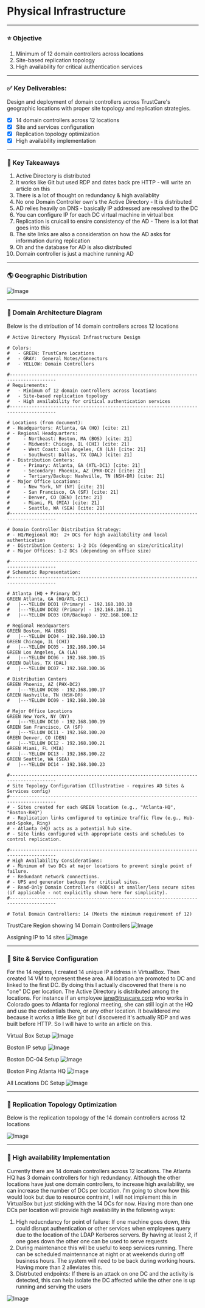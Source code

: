 # Physical Infrastructure

---
### ⭐️ Objective 
1. Minimum of 12 domain controllers across locations
2. Site-based replication topology
3. High availability for critical authentication services

---
### ✅ Key Deliverables:
Design and deployment of domain controllers across TrustCare's geographic locations with proper site topology and replication strategies.
- [x] 14 domain controllers across 12 locations
- [x] Site and services configuration
- [x] Replication topology optimization
- [x] High availability implementation

---
### 🧠 Key Takeaways 
1. Active Directory is distributed 
2. It works like Git but used RDP and dates back pre HTTP - will write an article on this
3. There is a lot of thought on redundancy & high availablity
4. No one Domain Controller own's the Active Directory - It is distributed
5. AD relies heavily on DNS - basically IP addressed are resolved to the DC
6. You can configure IP for each DC virtual machine in virtual box
7. Replication is cruicail to ensire consistency of the AD - There is a lot that goes into this
8. The site links are also a consideration on how the AD asks for information during replication 
9. Oh and the database for AD is also distributed 
10. Domain controller is just a machine running AD

---
### 🌎 Geographic Distribution

![Image](screenshots/trustcare-geo-distr.png)

---
### 🏢 Domain Architecture Diagram
Below is the distribution of 14 domain controllers across 12 locations 
```
# Active Directory Physical Infrastructure Design

# Colors:
#   - GREEN: TrustCare Locations
#   - GRAY:  General Notes/Connectors
#   - YELLOW: Domain Controllers

#---------------------------------------------------------------------------------------
# Requirements:
#   - Minimum of 12 domain controllers across locations
#   - Site-based replication topology
#   - High availability for critical authentication services
#---------------------------------------------------------------------------------------

# Locations (from document):
# - Headquarters: Atlanta, GA (HQ) [cite: 21]
# - Regional Headquarters:
#     - Northeast: Boston, MA (BOS) [cite: 21]
#     - Midwest: Chicago, IL (CHI) [cite: 21]
#     - West Coast: Los Angeles, CA (LA) [cite: 21]
#     - Southwest: Dallas, TX (DAL) [cite: 21]
# - Distribution Centers:
#     - Primary: Atlanta, GA (ATL-DC1) [cite: 21]
#     - Secondary: Phoenix, AZ (PHX-DC2) [cite: 21]
#     - Tertiary/Backup: Nashville, TN (NSH-DR) [cite: 21]
# - Major Office Locations:
#     - New York, NY (NY) [cite: 21]
#     - San Francisco, CA (SF) [cite: 21]
#     - Denver, CO (DEN) [cite: 21]
#     - Miami, FL (MIA) [cite: 21]
#     - Seattle, WA (SEA) [cite: 21]
#---------------------------------------------------------------------------------------

# Domain Controller Distribution Strategy:
# - HQ/Regional HQ:  2+ DCs for high availability and local authentication
# - Distribution Centers: 1-2 DCs (depending on size/criticality)
# - Major Offices: 1-2 DCs (depending on office size)

#---------------------------------------------------------------------------------------
# Schematic Representation:
#---------------------------------------------------------------------------------------

# Atlanta (HQ + Primary DC)
GREEN Atlanta, GA (HQ/ATL-DC1)
#   |---YELLOW DC01 (Primary) - 192.168.100.10
#   |---YELLOW DC02 (Primary) - 192.168.100.11
#   |---YELLOW DC03 (DR/Backup) - 192.168.100.12

# Regional Headquarters
GREEN Boston, MA (BOS)
#   |---YELLOW DC04 - 192.168.100.13
GREEN Chicago, IL (CHI)
#   |---YELLOW DC05 - 192.168.100.14
GREEN Los Angeles, CA (LA)
#   |---YELLOW DC06 - 192.168.100.15
GREEN Dallas, TX (DAL)
#   |---YELLOW DC07 - 192.168.100.16

# Distribution Centers
GREEN Phoenix, AZ (PHX-DC2)
#   |---YELLOW DC08 - 192.168.100.17
GREEN Nashville, TN (NSH-DR)
#   |---YELLOW DC09 - 192.168.100.18

# Major Office Locations
GREEN New York, NY (NY)
#   |---YELLOW DC10 - 192.168.100.19
GREEN San Francisco, CA (SF)
#   |---YELLOW DC11 - 192.168.100.20
GREEN Denver, CO (DEN)
#   |---YELLOW DC12 - 192.168.100.21
GREEN Miami, FL (MIA)
#   |---YELLOW DC13 - 192.168.100.22
GREEN Seattle, WA (SEA)
#   |---YELLOW DC14 - 192.168.100.23

#---------------------------------------------------------------------------------------
# Site Topology Configuration (Illustrative - requires AD Sites & Services config)
#---------------------------------------------------------------------------------------
# - Sites created for each GREEN location (e.g., "Atlanta-HQ", "Boston-RHQ")
# - Replication links configured to optimize traffic flow (e.g., Hub-and-Spoke, Ring)
# - Atlanta (HQ) acts as a potential hub site.
# - Site links configured with appropriate costs and schedules to control replication.

#---------------------------------------------------------------------------------------
# High Availability Considerations:
# - Minimum of two DCs at major locations to prevent single point of failure.
# - Redundant network connections.
# - UPS and generator backups for critical sites.
# - Read-Only Domain Controllers (RODCs) at smaller/less secure sites (if applicable - not explicitly shown here for simplicity).
#---------------------------------------------------------------------------------------

# Total Domain Controllers: 14 (Meets the minimum requirement of 12)
```
TrustCare Region showing 14 Domain Controllers 
![Image](screenshots/sites-and-service-config.png)

Assigning IP to 14 sites
![Image](screenshots/sites-ip-assignment.png)

---
### 🏢 Site & Service Configuration 
 For the 14 regions, I created 14 unique IP address in VirtualBox. Then created 14 VM to represent these area. All location are promoted to DC and linked to the first DC. By doing this I actually discovered that there is no "one" DC per location. The Active Directory is distributed among the locations. For instance if an employee jane@truscare.corp who works in Colorado goes to Atlanta for regional meeting, she can still login at the HQ and use the credentials there, or any other location. It bewildered me because it works a little like git but I discovered it's actually RDP and was built before HTTP. So I will have to write an article on this. 

Virtual Box Setup
![Image](screenshots/VBOX-DC-LOCATIONS.png)

Boston IP setup 
![Image](screenshots/BOS-DC-04-IP-Setup.png)

Boston DC-04 Setup
![Image](screenshots/BOS-DC-04-Promote-Server.png)

Boston Ping Atlanta HQ
![Image](screenshots/BOS-DC-04-PING-01.png)

All Locations DC Setup 
![Image](screenshots/BOS-DC-04-Showing-others.png)

---
### 🏢 Replication Topology Optimization 
Below is the replication topology of the 14 domain controllers across 12 locations

![Image](screenshots/replication-topology.png)


---
### 🏢 High availability Implementation  
Currently there are 14 domain controllers across 12 locations. The Atlanta HQ has 3 domain controllers for high redundancy. Although the other locations have just one domain controllers, to increase high availability, we can increase the number of DCs per location. I'm going to show how this would look but due to resource contraint, I will not implement this in VirtualBox but just sticking with the 14 DCs for now. Having more than one DCs per location will provide high availability in the following ways: 
1. High reducndancy for point of failure: If one machine goes down, this could disrupt authentication or other services when employees query due to the location of the LDAP Kerberos servers. By having at least 2, if one goes down the other one can be used to serve requests
2. During maintenance this will be useful to keep services running. There can be scheduled maintennance at night or at weekends during off business hours. The system will need to be back during working hours. Having more than 2 alleviates this.
3. Distrbuted endpoints: If there is an attack on one DC and the activity is detected, this can help isolate the DC affected while the other one is up running and serving the users

![Image](screenshots/high-availability.png)